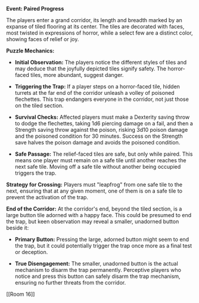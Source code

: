 **Event: Paired Progress**

The players enter a grand corridor, its length and breadth marked by an expanse of tiled flooring at its center. The tiles are decorated with faces, most twisted in expressions of horror, while a select few are a distinct color, showing faces of relief or joy.

**Puzzle Mechanics:**

- **Initial Observation:** The players notice the different styles of tiles and may deduce that the joyfully depicted tiles signify safety. The horror-faced tiles, more abundant, suggest danger.
    
- **Triggering the Trap:** If a player steps on a horror-faced tile, hidden turrets at the far end of the corridor unleash a volley of poisoned flechettes. This trap endangers everyone in the corridor, not just those on the tiled section.
    
- **Survival Checks:** Affected players must make a Dexterity saving throw to dodge the flechettes, taking 1d6 piercing damage on a fail, and then a Strength saving throw against the poison, risking 3d10 poison damage and the poisoned condition for 30 minutes. Success on the Strength save halves the poison damage and avoids the poisoned condition.
    
- **Safe Passage:** The relief-faced tiles are safe, but only while paired. This means one player must remain on a safe tile until another reaches the next safe tile. Moving off a safe tile without another being occupied triggers the trap.
    

**Strategy for Crossing:** Players must "leapfrog" from one safe tile to the next, ensuring that at any given moment, one of them is on a safe tile to prevent the activation of the trap.

**End of the Corridor:** At the corridor's end, beyond the tiled section, is a large button tile adorned with a happy face. This could be presumed to end the trap, but keen observation may reveal a smaller, unadorned button beside it:

- **Primary Button:** Pressing the large, adorned button might seem to end the trap, but it could potentially trigger the trap once more as a final test or deception.
    
- **True Disengagement:** The smaller, unadorned button is the actual mechanism to disarm the trap permanently. Perceptive players who notice and press this button can safely disarm the trap mechanism, ensuring no further threats from the corridor.






[[Room 16]]

